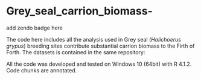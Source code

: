 # Grey_seal_carrion_biomass-

add zendo badge here

The code here includes all the analysis used in Grey seal (_Halichoerus grypus_) breeding sites contribute substantial carrion biomass to the Firth of Forth. The datasets is contained in the same repository:


All the code was developed and tested on Windows 10 (64bit) with R 4.1.2. Code chunks are annotated.
